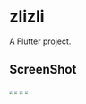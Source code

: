 # zlizli

A  Flutter project.

## ScreenShot

<img src="https://gitee.com/neko_studio/nekostudioimages/raw/master/zilizili/Screenshot_1623903030.png" style="zoom:33%;" />

<img src="https://gitee.com/neko_studio/nekostudioimages/raw/master/zilizili/Screenshot_1623776300.png" style="zoom:33%;" />

<img src="https://gitee.com/neko_studio/nekostudioimages/raw/master/zilizili/Snipaste_2021-08-02_11-29-35.png" style="zoom:33%;" />

<img src="https://gitee.com/neko_studio/nekostudioimages/raw/master/zilizili/Snipaste_2021-08-02_11-54-03.png" style="zoom:33%;" />